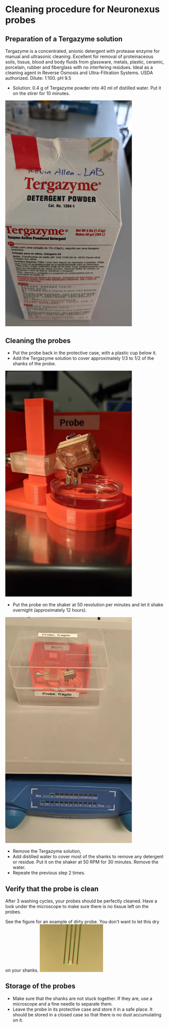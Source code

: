 # Cleaning procedure for Neuronexus probes

## Preparation of a Tergazyme solution

Tergazyme is a concentrated, anionic detergent with protease enzyme for manual and ultrasonic cleaning. Excellent for removal of proteinaceous soils, tissue, blood and body fluids from glassware, metals, plastic, ceramic, porcelain, rubber and fiberglass with no interfering residues. Ideal as a cleaning agent in Reverse Osmosis and Ultra-Filtration Systems. USDA authorized. Dilute: 1:100. pH 9.5

* Solution: 0.4 g of Tergazyme powder into 40 ml of distilled water. Put it on the stirer for 10 minutes.
<img src="figures/targazine.jpg" alt="drawing" width="400"/>

## Cleaning the probes

* Put the probe back in the protective case, with a plastic cup below it.
* Add the Tergazyme solution to cover approximately 1/3 to 1/2 of the shanks of the probe.
<img src="figures/holders.jpg" alt="drawing" width="400"/>

* Put the probe on the shaker at 50 revolution per minutes and let it shake overnight (approximately 12 hours).
<img src="figures/washing.jpg" alt="drawing" width="400"/>

* Remove the Tergazyme solution, 
* Add distilled water to cover most of the shanks to remove any detergent or residue. Put it on the shaker at 50 RPM for 30 minutes. Remove the water.
* Repeate the previous step 2 times.

## Verify that the probe is clean

After 3 washing cycles, your probes should be perfectly cleaned. Have a look under the microscope to make sure there is no tissue left on the probes.

See the figure for an example of dirty probe. You don't want to let this dry on your shanks.
<img src="figures/dirty_probe.jpg" alt="drawing" width="200"/>


## Storage of the probes

* Make sure that the shanks are not stuck together. If they are, use a microscope and a fine needle to separate them.
* Leave the probe in its protective case and store it in a safe place. It should be stored in a closed case so that there is no dust accumulating on it.
